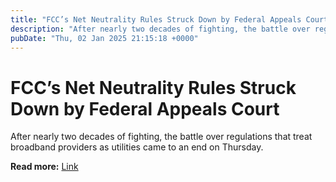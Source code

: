 ```yaml
---
title: "FCC’s Net Neutrality Rules Struck Down by Federal Appeals Court"
description: "After nearly two decades of fighting, the battle over regulations that treat broadband providers as utilities came to an end on Thursday."
pubDate: "Thu, 02 Jan 2025 21:15:18 +0000"
---
```


# FCC’s Net Neutrality Rules Struck Down by Federal Appeals Court

After nearly two decades of fighting, the battle over regulations that treat broadband providers as utilities came to an end on Thursday.

**Read more:** [Link](https://www.nytimes.com/2025/01/02/technology/net-neutrality-rules-fcc.html)